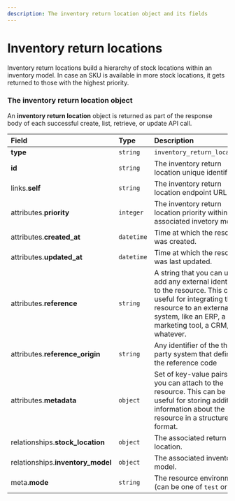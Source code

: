 ```yaml
---
description: The inventory return location object and its fields
---
```


# Inventory return locations

Inventory return locations build a hierarchy of stock locations within an inventory model. In case an SKU is available in more stock locations, it gets returned to those with the highest priority.


### The inventory return location object

An **inventory return location** object is returned as part of the response body of each successful create, list, retrieve, or update API call.

| Field | Type | Description |
| :--- | :--- | :--- |
| **type** | `string` | `inventory_return_locations` |
| **id** | `string` | The inventory return location unique identifier |
| links.**self** | `string` | The inventory return location endpoint URL |
| attributes.**priority** | `integer` | The inventory return location priority within the associated invetory model. |
| attributes.**created_at** | `datetime` | Time at which the resource was created. |
| attributes.**updated_at** | `datetime` | Time at which the resource was last updated. |
| attributes.**reference** | `string` | A string that you can use to add any external identifier to the resource. This can be useful for integrating the resource to an external system, like an ERP, a marketing tool, a CRM, or whatever. |
| attributes.**reference_origin** | `string` | Any identifier of the third party system that defines the reference code |
| attributes.**metadata** | `object` | Set of key-value pairs that you can attach to the resource. This can be useful for storing additional information about the resource in a structured format. |
| relationships.**stock_location** | `object` | The associated return location. |
| relationships.**inventory_model** | `object` | The associated inventory model. |
| meta.**mode** | `string` | The resource environment \(can be one of `test` or `live`\) |

